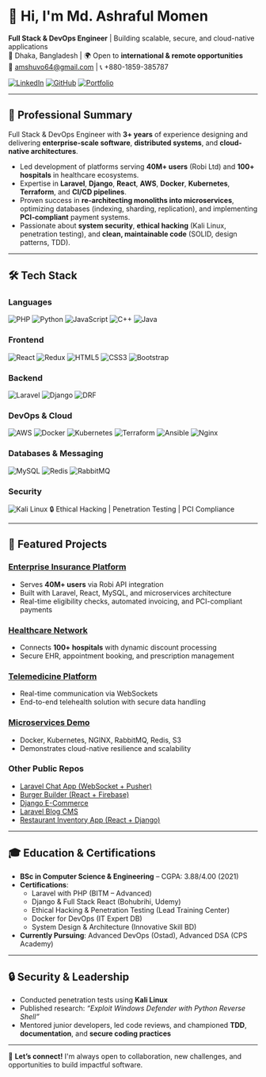 # 👋 Hi, I'm Md. Ashraful Momen

**Full Stack & DevOps Engineer** | Building scalable, secure, and cloud-native applications  
📍 Dhaka, Bangladesh | 🌍 Open to **international & remote opportunities**  
📧 amshuvo64@gmail.com | 📞 +880-1859-385787  

[![LinkedIn](https://img.shields.io/badge/LinkedIn-0A66C2?style=for-the-badge&logo=linkedin&logoColor=white)](https://linkedin.com/in/md-ashraful-momen-306771159)
[![GitHub](https://img.shields.io/badge/GitHub-181717?style=for-the-badge&logo=github&logoColor=white)](https://github.com/Ashraful-Momen)
[![Portfolio](https://img.shields.io/badge/Website-Instasure-2ea44f?style=for-the-badge)](https://instasure.xyz)

---

## 💼 Professional Summary

Full Stack & DevOps Engineer with **3+ years** of experience designing and delivering **enterprise-scale software**, **distributed systems**, and **cloud-native architectures**.  
- Led development of platforms serving **40M+ users** (Robi Ltd) and **100+ hospitals** in healthcare ecosystems.  
- Expertise in **Laravel**, **Django**, **React**, **AWS**, **Docker**, **Kubernetes**, **Terraform**, and **CI/CD pipelines**.  
- Proven success in **re-architecting monoliths into microservices**, optimizing databases (indexing, sharding, replication), and implementing **PCI-compliant** payment systems.  
- Passionate about **system security**, **ethical hacking** (Kali Linux, penetration testing), and **clean, maintainable code** (SOLID, design patterns, TDD).

---

## 🛠️ Tech Stack

### Languages
![PHP](https://img.shields.io/badge/PHP-777BB4?logo=php&logoColor=white)
![Python](https://img.shields.io/badge/Python-3776AB?logo=python&logoColor=white)
![JavaScript](https://img.shields.io/badge/JavaScript-F7DF1E?logo=javascript&logoColor=black)
![C++](https://img.shields.io/badge/C%2B%2B-00599C?logo=cplusplus&logoColor=white)
![Java](https://img.shields.io/badge/Java-ED8B00?logo=java&logoColor=white)

### Frontend
![React](https://img.shields.io/badge/React-61DAFB?logo=react&logoColor=black)
![Redux](https://img.shields.io/badge/Redux-764ABC?logo=redux&logoColor=white)
![HTML5](https://img.shields.io/badge/HTML5-E34F26?logo=html5&logoColor=white)
![CSS3](https://img.shields.io/badge/CSS3-1572B6?logo=css3&logoColor=white)
![Bootstrap](https://img.shields.io/badge/Bootstrap-7952B3?logo=bootstrap&logoColor=white)

### Backend
![Laravel](https://img.shields.io/badge/Laravel-FF2D20?logo=laravel&logoColor=white)
![Django](https://img.shields.io/badge/Django-092E20?logo=django&logoColor=white)
![DRF](https://img.shields.io/badge/Django_REST_Framework-092E20?logo=django&logoColor=white)

### DevOps & Cloud
![AWS](https://img.shields.io/badge/AWS-232F3E?logo=amazon-aws&logoColor=white)
![Docker](https://img.shields.io/badge/Docker-2496ED?logo=docker&logoColor=white)
![Kubernetes](https://img.shields.io/badge/Kubernetes-326CE5?logo=kubernetes&logoColor=white)
![Terraform](https://img.shields.io/badge/Terraform-7B42BC?logo=terraform&logoColor=white)
![Ansible](https://img.shields.io/badge/Ansible-EE0000?logo=ansible&logoColor=white)
![Nginx](https://img.shields.io/badge/Nginx-009639?logo=nginx&logoColor=white)

### Databases & Messaging
![MySQL](https://img.shields.io/badge/MySQL-4479A1?logo=mysql&logoColor=white)
![Redis](https://img.shields.io/badge/Redis-DC382D?logo=redis&logoColor=white)
![RabbitMQ](https://img.shields.io/badge/RabbitMQ-FF6600?logo=rabbitmq&logoColor=white)

### Security
![Kali Linux](https://img.shields.io/badge/Kali_Linux-557C9D?logo=kalilinux&logoColor=white)
🔒 Ethical Hacking | Penetration Testing | PCI Compliance

---

## 🚀 Featured Projects

### [Enterprise Insurance Platform](https://instasure.xyz)
- Serves **40M+ users** via Robi API integration  
- Built with Laravel, React, MySQL, and microservices architecture  
- Real-time eligibility checks, automated invoicing, and PCI-compliant payments

### [Healthcare Network](https://instasure.xyz/card-insurance)
- Connects **100+ hospitals** with dynamic discount processing  
- Secure EHR, appointment booking, and prescription management

### [Telemedicine Platform](https://instasure.xyz/tele_medicine_pkg_list)
- Real-time communication via WebSockets  
- End-to-end telehealth solution with secure data handling

### [Microservices Demo](http://36.255.69.72)
- Docker, Kubernetes, NGINX, RabbitMQ, Redis, S3  
- Demonstrates cloud-native resilience and scalability

### Other Public Repos
- [Laravel Chat App (WebSocket + Pusher)](https://github.com/Ashraful-Momen/Laravel/Chatting-App)  
- [Burger Builder (React + Firebase)](https://ashraful-momen.github.io/Burger-Builder)  
- [Django E-Commerce](https://github.com/Ashraful-Momen/Web-Development-With-React-And-Django)  
- [Laravel Blog CMS](https://github.com/Ashraful-Momen/Laravel/Blog)  
- [Restaurant Inventory App (React + Django)](https://github.com/Ashraful-Momen/React-And-Django)

---

## 🎓 Education & Certifications

- **BSc in Computer Science & Engineering** – CGPA: 3.88/4.00 (2021)  
- **Certifications**:  
  - Laravel with PHP (BITM – Advanced)  
  - Django & Full Stack React (Bohubrihi, Udemy)  
  - Ethical Hacking & Penetration Testing (Lead Training Center)  
  - Docker for DevOps (IT Expert DB)  
  - System Design & Architecture (Innovative Skill BD)  
- **Currently Pursuing**: Advanced DevOps (Ostad), Advanced DSA (CPS Academy)

---

## 🔒 Security & Leadership

- Conducted penetration tests using **Kali Linux**  
- Published research: *“Exploit Windows Defender with Python Reverse Shell”*  
- Mentored junior developers, led code reviews, and championed **TDD**, **documentation**, and **secure coding practices**

---

💬 **Let’s connect!** I'm always open to collaboration, new challenges, and opportunities to build impactful software.
